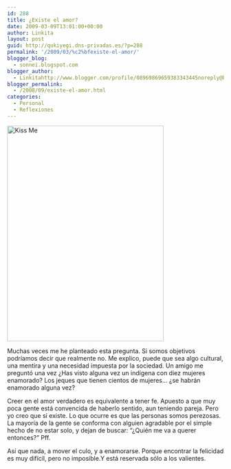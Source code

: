 ```yaml
---
id: 288
title: ¿Existe el amor?
date: 2009-03-09T13:01:00+00:00
author: Linkita
layout: post
guid: http://qukiyegi.dns-privadas.es/?p=288
permalink: '/2009/03/%c2%bfexiste-el-amor/'
blogger_blog:
  - sonnei.blogspot.com
blogger_author:
  - Linkitahttp://www.blogger.com/profile/08969869659383343445noreply@blogger.com
blogger_permalink:
  - /2008/09/existe-el-amor.html
categories:
  - Personal
  - Reflexiones
---
```

[<img src="http://farm4.static.flickr.com/3541/3284971290_1cb17c9830.jpg" alt="Kiss Me" height="500" width="364" />](http://www.flickr.com/photos/linkita/3284971290/ "Kiss Me by Linkita, on Flickr")

Muchas veces me he planteado esta pregunta. Si somos objetivos podríamos decir que realmente no. Me explico, puede que sea algo cultural, una mentira y una necesidad impuesta por la sociedad. Un amigo me preguntó una vez ¿Has visto alguna vez un indígena con diez mujeres enamorado? Los jeques que tienen cientos de mujeres&#8230; ¿se habrán enamorado alguna vez?

Creer en el amor verdadero es equivalente a tener fe. Apuesto a que muy poca gente está convencida de haberlo sentido, aun teniendo pareja. Pero yo creo que sí existe. Lo que ocurre es que las personas somos perezosas. La mayoría de la gente se conforma con alguien agradable por el simple hecho de no estar solo, y dejan de buscar: &#8220;¿Quién me va a querer entonces?&#8221; Pff.

Así que nada, a mover el culo, y a enamorarse. Porque encontrar la felicidad es muy difícil, pero no imposible.Y está reservada sólo a los valientes.